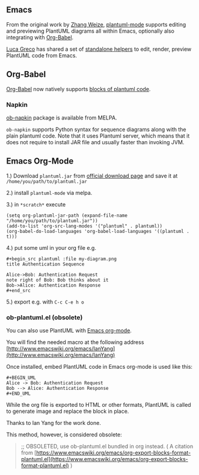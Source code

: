 ## Emacs
From the original work by [Zhang Weize](http://zhangweize.wordpress.com/2010/09/20/update-plantuml-mode), [plantuml-mode](https://github.com/skuro/plantuml-mode) supports editing and previewing PlantUML diagrams all within Emacs, optionally also integrating with [Org-Babel](http://orgmode.org/worg/org-contrib/babel).

[Luca Greco](http://twitter.com/lucagreco) has shared a set of
[standalone helpers](http://gist.github.com/547521) to edit, render, preview PlantUML code from Emacs.



## Org-Babel
[Org-Babel](http://orgmode.org/worg/org-contrib/babel) now
natively supports [blocks of plantuml code](http://eschulte.github.io/babel-dev/DONE-integrate-plantuml-support.html).

### Napkin
[ob-napkin](https://github.com/pinetr2e/ob-napkin) package is available from MELPA.

``ob-napkin`` supports Python syntax for sequence diagrams along with the plain plantuml code. Note that it uses Plantuml server, which means that it does not require to install JAR file and usually faster than invoking JVM.


## Emacs Org-Mode

1.) Download ``plantuml.jar`` from [official download page](https://plantuml.com/download) and save it at ``/home/you/path/to/plantuml.jar``

2.) install ``plantuml-mode`` via melpa.

3.) in ``*scratch*`` execute 
```
(setq org-plantuml-jar-path (expand-file-name "/home/you/path/to/plantuml.jar"))
(add-to-list 'org-src-lang-modes '("plantuml" . plantuml))
(org-babel-do-load-languages 'org-babel-load-languages '((plantuml . t)))
```
4.) put some uml in your org file e.g.
```
#+begin_src plantuml :file my-diagram.png
title Authentication Sequence

Alice->Bob: Authentication Request
note right of Bob: Bob thinks about it
Bob->Alice: Authentication Response
#+end_src
```
5.) export e.g. with ``C-c C-e h o``


### ob-plantuml.el (obsolete)
You can also use PlantUML with [Emacs org-mode](http://orgmode.org).

You will find the needed macro at the following address [http://www.emacswiki.org/emacs/IanYang](http://www.emacswiki.org/emacs/IanYang)

Once installed, embed PlantUML code in Emacs org-mode is used
like this:
```
#+BEGIN_UML
Alice -> Bob: Authentication Request
Bob --> Alice: Authentication Response
#+END_UML
```
While the org file is exported to HTML or other formats, PlantUML is called to generate image and replace the block in place.

Thanks to Ian Yang for the work done.

This method, however, is considered obsolete:
> ;; OBSOLETED, use ob-plantuml.el bundled in org instead.
( A citation from [https://www.emacswiki.org/emacs/org-export-blocks-format-plantuml.el](https://www.emacswiki.org/emacs/org-export-blocks-format-plantuml.el) )


